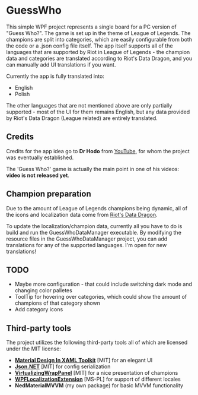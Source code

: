 ﻿# GuessWho

This simple WPF project represents a single board for a PC version of "Guess Who?". The game is set up in the theme of League of Legends.
The champions are split into categories, which are easily configurable from both the code or a .json config file itself.
The app itself supports all of the languages that are supported by Riot in League of Legends - the champion data and categories are translated according to Riot's Data Dragon, and you can manually add UI translations if you want.

Currently the app is fully translated into:
- English
- Polish

The other languages that are not mentioned above are only partially supported - most of the UI for them remains English, but any data provided by Riot's Data Dragon (League related) are entirely translated.


## Credits

Credits for the app idea go to **Dr Hodo** from [YouTube](https://www.youtube.com/channel/UCSBeTmftfh52x7G2eMu_dRA), for whom the project was eventually established.

The 'Guess Who?' game is actually the main point in one of his videos: **video is not released yet**.

## Champion preparation

Due to the amount of League of Legends champions being dynamic, all of the icons and localization data come from [Riot's Data Dragon](https://developer.riotgames.com/docs/lol).

To update the localization/champion data, currently all you have to do is build and run the GuessWhoDataManager executable.
By modifying the resource files in the GuessWhoDataManager project, you can add translations for any of the supported languages.
I'm open for new translations!

## TODO

- Maybe more configuration - that could include switching dark mode and changing color palletes
- ToolTip for hovering over categories, which could show the amount of champions of that category shown
- Add category icons

## Third-party tools

The project utilizes the following third-party tools all of which are licensed under the MIT license:

- [**Material Design In XAML Toolkit**](https://github.com/MaterialDesignInXAML/MaterialDesignInXamlToolkit) [MIT] for an elegant UI
- [**Json.NET**](https://github.com/JamesNK/Newtonsoft.Json) [MIT] for config serialization
- [**VirtualizingWrapPanel**](https://github.com/sbaeumlisberger/VirtualizingWrapPanel) [MIT] for a nice presentation of champions
- [**WPFLocalizationExtension**](https://github.com/XAMLMarkupExtensions/WPFLocalizationExtension/) [MS-PL] for support of different locales
- **NedMaterialMVVM** (my own package) for basic MVVM functionality